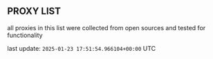 ## PROXY LIST

all proxies in this list were collected from open sources and tested for functionality

last update: `2025-01-23 17:51:54.966104+00:00` UTC